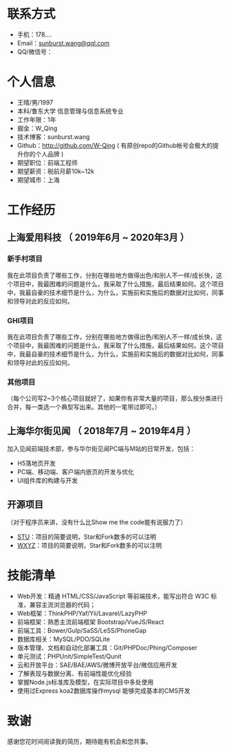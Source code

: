 # 联系方式

- 手机：178.... 
- Email：sunburst.wang@qql.com 
- QQ/微信号：


# 个人信息

 - 王晴/男/1997 
 - 本科/鲁东大学 信息管理与信息系统专业
 - 工作年限：1年
 - 掘金：W_Qing
 - 技术博客：sunburst.wang
- Github：http://github.com/W-Qing ( 有原创repo的Github帐号会极大的提升你的个人品牌  )
- 期望职位：前端工程师
- 期望薪资：税前月薪10k~12k
- 期望城市：上海

# 工作经历

## 上海爱用科技 （ 2019年6月 ~ 2020年3月 ）

### 新手村项目 
我在此项目负责了哪些工作，分别在哪些地方做得出色/和别人不一样/成长快，这个项目中，我最困难的问题是什么，我采取了什么措施，最后结果如何。这个项目中，我最自豪的技术细节是什么，为什么，实施前和实施后的数据对比如何，同事和领导对此的反应如何。


### GHI项目 
我在此项目负责了哪些工作，分别在哪些地方做得出色/和别人不一样/成长快，这个项目中，我最困难的问题是什么，我采取了什么措施，最后结果如何。这个项目中，我最自豪的技术细节是什么，为什么，实施前和实施后的数据对比如何，同事和领导对此的反应如何。


### 其他项目

（每个公司写2~3个核心项目就好了，如果你有非常大量的项目，那么按分类进行合并，每一类选一个典型写出来。其他的一笔带过即可。）

## 上海华尔街见闻 （ 2018年7月 ~ 2019年4月 ）

加入见闻前端技术部，参与华尔街见闻PC端与M站的日常开发，包括：

- H5落地页开发
- PC端、移动端、客户端内嵌页的开发与优化
- UI组件库的构建与开发

## 开源项目
（对于程序员来讲，没有什么比Show me the code能有说服力了）

  - [STU](http://github.com/yourname/projectname)：项目的简要说明，Star和Fork数多的可以注明
  - [WXYZ](http://github.com/yourname/projectname)：项目的简要说明，Star和Fork数多的可以注明

# 技能清单
- Web开发：精通 HTML/CSS/JavaScript 等前端技术，能写出符合 W3C 标准，兼容主流浏览器的代码；
- Web框架：ThinkPHP/Yaf/Yii/Lavarel/LazyPHP
- 前端框架：熟悉主流前端框架 Bootstrap/VueJS/React
- 前端工具：Bower/Gulp/SaSS/LeSS/PhoneGap
- 数据库相关：MySQL/PDO/SQLite
- 版本管理、文档和自动化部署工具：Git/PHPDoc/Phing/Composer
- 单元测试：PHPUnit/SimpleTest/Qunit
- 云和开放平台：SAE/BAE/AWS/微博开放平台/微信应用开发
- 了解表现与数据分离、有前端性能优化经验
- 掌握Node.js标准库及模型，在实际项目中多处使用
- 使用过Express koa2数据库操作mysql 能够完成基本的CMS开发

# 致谢
感谢您花时间阅读我的简历，期待能有机会和您共事。